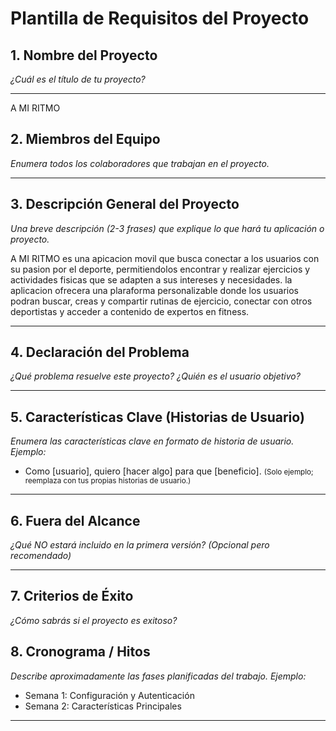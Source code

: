 # Plantilla de Requisitos del Proyecto

## 1. Nombre del Proyecto  
_¿Cuál es el título de tu proyecto?_

---
A MI RITMO
## 2. Miembros del Equipo  
_Enumera todos los colaboradores que trabajan en el proyecto._

---

## 3. Descripción General del Proyecto  
_Una breve descripción (2-3 frases) que explique lo que hará tu aplicación o proyecto._

A MI RITMO es una apicacion movil que busca conectar a los usuarios con su pasion por el deporte, permitiendolos encontrar y realizar ejercicios y actividades fisicas que se adapten a sus intereses y necesidades. la aplicacion ofrecera una plaraforma personalizable donde los usuarios podran buscar, creas y compartir rutinas de ejercicio, conectar con otros deportistas y acceder a contenido de expertos en fitness.

---

## 4. Declaración del Problema  
_¿Qué problema resuelve este proyecto? ¿Quién es el usuario objetivo?_

---

## 5. Características Clave (Historias de Usuario)  
_Enumera las características clave en formato de historia de usuario. Ejemplo:_  
- Como [usuario], quiero [hacer algo] para que [beneficio].
  <small>(Solo ejemplo; reemplaza con tus propias historias de usuario.)</small>

---

## 6. Fuera del Alcance  
_¿Qué NO estará incluido en la primera versión? (Opcional pero recomendado)_

---

## 7. Criterios de Éxito  
_¿Cómo sabrás si el proyecto es exitoso?_

## 8. Cronograma / Hitos  
_Describe aproximadamente las fases planificadas del trabajo. Ejemplo:_  
- Semana 1: Configuración y Autenticación  
- Semana 2: Características Principales

---
